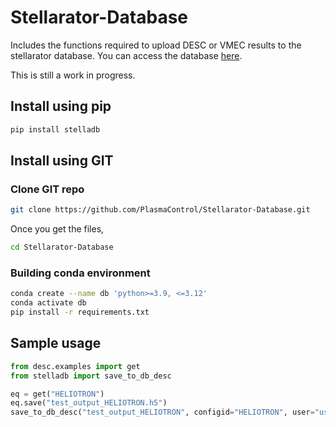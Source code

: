 # Stellarator-Database
Includes the functions required to upload DESC or VMEC results to the stellarator database. You can access the database [here](https://ye2698.mycpanel.princeton.edu/).

This is still a work in progress.

## Install using pip
```bash
pip install stelladb
```

## Install using GIT

### Clone GIT repo
```bash
git clone https://github.com/PlasmaControl/Stellarator-Database.git
```
Once you get the files,
```bash
cd Stellarator-Database
```

### Building conda environment
```bash
conda create --name db 'python>=3.9, <=3.12'
conda activate db
pip install -r requirements.txt
```

## Sample usage
```python
from desc.examples import get
from stelladb import save_to_db_desc

eq = get("HELIOTRON")
eq.save("test_output_HELIOTRON.h5")
save_to_db_desc("test_output_HELIOTRON", configid="HELIOTRON", user="username")
```
